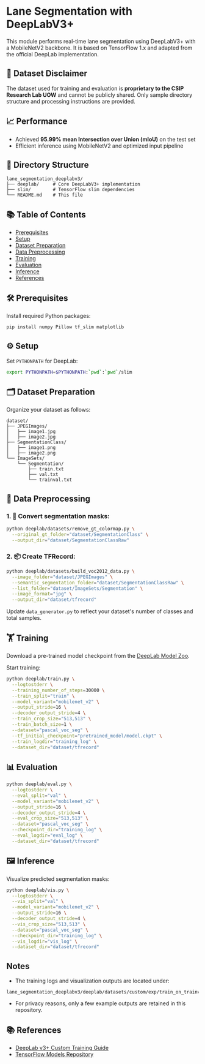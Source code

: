 # Lane Segmentation with DeepLabV3+

This module performs real-time lane segmentation using DeepLabV3+ with a MobileNetV2 backbone. It is based on TensorFlow 1.x and adapted from the official DeepLab implementation.

## 📌 Dataset Disclaimer

The dataset used for training and evaluation is **proprietary to the CSIP Research Lab UOW** and cannot be publicly shared. Only sample directory structure and processing instructions are provided.

## 📈 Performance

- Achieved **95.99% mean Intersection over Union (mIoU)** on the test set  
- Efficient inference using MobileNetV2 and optimized input pipeline  

## 📁 Directory Structure

```
lane_segmentation_deeplabv3/
├── deeplab/     # Core DeepLabV3+ implementation
├── slim/        # TensorFlow slim dependencies
└── README.md    # This file
```

## 📚 Table of Contents

- [Prerequisites](#prerequisites)  
- [Setup](#setup)  
- [Dataset Preparation](#dataset-preparation)  
- [Data Preprocessing](#data-preprocessing)  
- [Training](#training)  
- [Evaluation](#evaluation)  
- [Inference](#inference)  
- [References](#references)

## 🛠️ Prerequisites

Install required Python packages:

```bash
pip install numpy Pillow tf_slim matplotlib
```

## ⚙️ Setup

Set `PYTHONPATH` for DeepLab:

```bash
export PYTHONPATH=$PYTHONPATH:`pwd`:`pwd`/slim
```

## 🗂️ Dataset Preparation

Organize your dataset as follows:

```
dataset/
├── JPEGImages/
│   ├── image1.jpg
│   ├── image2.jpg
├── SegmentationClass/
│   ├── image1.png
│   ├── image2.png
└── ImageSets/
    └── Segmentation/
        ├── train.txt
        ├── val.txt
        └── trainval.txt
```

## 🧼 Data Preprocessing

### 1. 🔄 Convert segmentation masks:

```bash
python deeplab/datasets/remove_gt_colormap.py \
  --original_gt_folder="dataset/SegmentationClass" \
  --output_dir="dataset/SegmentationClassRaw"
```

### 2. 📦 Create TFRecord:

```bash
python deeplab/datasets/build_voc2012_data.py \
  --image_folder="dataset/JPEGImages" \
  --semantic_segmentation_folder="dataset/SegmentationClassRaw" \
  --list_folder="dataset/ImageSets/Segmentation" \
  --image_format="jpg" \
  --output_dir="dataset/tfrecord"
```

Update `data_generator.py` to reflect your dataset's number of classes and total samples.

## 🏋️ Training

Download a pre-trained model checkpoint from the [DeepLab Model Zoo](https://github.com/tensorflow/models/blob/master/research/deeplab/g3doc/model_zoo.md).

Start training:

```bash
python deeplab/train.py \
  --logtostderr \
  --training_number_of_steps=30000 \
  --train_split="train" \
  --model_variant="mobilenet_v2" \
  --output_stride=16 \
  --decoder_output_stride=4 \
  --train_crop_size="513,513" \
  --train_batch_size=1 \
  --dataset="pascal_voc_seg" \
  --tf_initial_checkpoint="pretrained_model/model.ckpt" \
  --train_logdir="training_log" \
  --dataset_dir="dataset/tfrecord"
```

## 📊 Evaluation

```bash
python deeplab/eval.py \
  --logtostderr \
  --eval_split="val" \
  --model_variant="mobilenet_v2" \
  --output_stride=16 \
  --decoder_output_stride=4 \
  --eval_crop_size="513,513" \
  --dataset="pascal_voc_seg" \
  --checkpoint_dir="training_log" \
  --eval_logdir="eval_log" \
  --dataset_dir="dataset/tfrecord"
```

## 🖼️ Inference

Visualize predicted segmentation masks:

```bash
python deeplab/vis.py \
  --logtostderr \
  --vis_split="val" \
  --model_variant="mobilenet_v2" \
  --output_stride=16 \
  --decoder_output_stride=4 \
  --vis_crop_size="513,513" \
  --dataset="pascal_voc_seg" \
  --checkpoint_dir="training_log" \
  --vis_logdir="vis_log" \
  --dataset_dir="dataset/tfrecord"
```

## Notes

- The training logs and visualization outputs are located under:

```
lane_segmentation_deeplabv3/deeplab/datasets/custom/exp/train_on_trainval_set/
```

- For privacy reasons, only a few example outputs are retained in this repository.
  
## 📚 References

- [DeepLab v3+ Custom Training Guide](https://rockyshikoku.medium.com/train-deeplab-v3-with-your-own-dataset-13f2af958a75)  
- [TensorFlow Models Repository](https://github.com/tensorflow/models)
